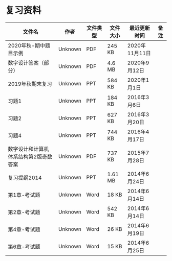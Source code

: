 # 复习资料

文件名|作者|文件类型|文件大小|最近更新时间|备注
---|---|---|---|---|---
2020年秋-期中题目示例|Unknown|PDF|245 KB|2020年11月11日
数字设计答案（部分）|Unknown|PDF|4.6 MB|2020年9月12日
2019年秋期末复习|Unknown|PPT|584 KB|2020年1月1日
习题1|Unknown|PPT|184 KB|2016年3月6日
习题2|Unknown|PPT|627 KB|2016年3月20日
习题4|Unknown|PPT|744 KB|2016年4月17日
数字设计和计算机体系结构第2版奇数答案|Unknown|PDF|737 KB|2015年7月28日
复习提纲2014|Unknown|PPT|1.61 MB|2014年6月24日
第1章-考试题|Unknown|Word|18 KB|2014年6月14日
第2章-考试题|Unknown|Word|542 KB|2014年6月14日
第4章-考试题|Unknown|Word|26 KB|2014年6月19日
第6章-考试题|Unknown|Word|15 KB|2014年6月25日

